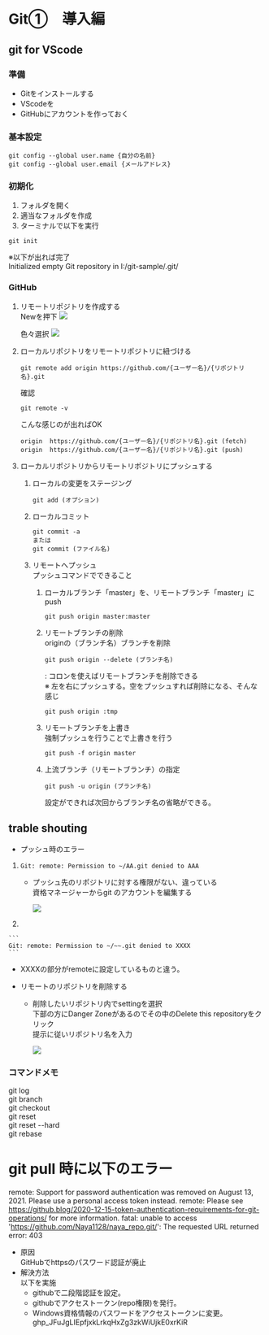 # Git①　導入編

## git for VScode

### 準備
- Gitをインストールする
- VScodeを
- GitHubにアカウントを作っておく

### 基本設定
```
git config --global user.name {自分の名前}
git config --global user.email {メールアドレス}
```

### 初期化
1. フォルダを開く  
1. 適当なフォルダを作成
1. ターミナルで以下を実行
```
git init
```

※以下が出れば完了  
Initialized empty Git repository in I:/git-sample/.git/

### GitHub
1. リモートリポジトリを作成する  
Newを押下
    ![](https://miya-system-works.com/resource/media/1625/1625_w1280.jpg)　　

    色々選択
    ![](https://miya-system-works.com/resource/media/1627/1627_w1280.jpg)　　
1. ローカルリポジトリをリモートリポジトリに紐づける
    ```
    git remote add origin https://github.com/{ユーザー名}/{リポジトリ名}.git
    ```

    確認
    ```
    git remote -v
    ```
    こんな感じのが出ればOK
    ```
    origin  https://github.com/{ユーザー名}/{リポジトリ名}.git (fetch)  
    origin  https://github.com/{ユーザー名}/{リポジトリ名}.git (push) 
    ```

1. ローカルリポジトリからリモートリポジトリにプッシュする  
    1. ローカルの変更をステージング  
        ```
        git add (オプション)
        ```
    1. ローカルコミット
        ```
        git commit -a 
        または
        git commit (ファイル名)
        ```
    1. リモートへプッシュ  
    プッシュコマンドでできること
        1. ローカルブランチ「master」を、リモートブランチ「master」に push 
            ```
            git push origin master:master
            ```
        1. リモートブランチの削除  
            originの（ブランチ名）ブランチを削除
            ```
            git push origin --delete (ブランチ名)
            ```
        
            : コロンを使えばリモートブランチを削除できる  
            ※ 左を右にプッシュする。空をプッシュすれば削除になる、そんな感じ
            ```
            git push origin :tmp
            ```
            
        1. リモートブランチを上書き  
            強制プッシュを行うことで上書きを行う
            ```
            git push -f origin master
            ```

        1. 上流ブランチ（リモートブランチ）の指定
            ```
            git push -u origin (ブランチ名)
            ```
            設定ができれば次回からブランチ名の省略ができる。
    
## trable shouting

- プッシュ時のエラー  
1.
    ```
    Git: remote: Permission to ~/AA.git denied to AAA 
    ```

    - プッシュ先のリポジトリに対する権限がない、違っている  
    資格マネージャーからgit のアカウントを編集する

        ![](https://qiita-user-contents.imgix.net/https%3A%2F%2Fqiita-image-store.s3.amazonaws.com%2F0%2F245438%2Ff9cd18db-75d2-b1d3-cc61-74ce6421818a.png?ixlib=rb-4.0.0&auto=format&gif-q=60&q=75&w=1400&fit=max&s=fb619ea2e1faaf9eda4e31240a1ab78e)

  1.
    ```
    Git: remote: Permission to ~/~~.git denied to XXXX 
    ```

- XXXXの部分がremoteに設定しているものと違う。


- リモートのリポジトリを削除する
    - 削除したいリポジトリ内でsettingを選択  
    下部の方にDanger Zoneがあるのでその中のDelete this repositoryをクリック  
    提示に従いリポジトリ名を入力

        ![](https://qiita-user-contents.imgix.net/https%3A%2F%2Fqiita-image-store.s3.ap-northeast-1.amazonaws.com%2F0%2F559347%2F971597f1-41d6-4953-e7f6-2642532998a3.png?ixlib=rb-4.0.0&auto=format&gif-q=60&q=75&w=1400&fit=max&s=e3d23b4001f7944743fc5108762d8f68)

### コマンドメモ
git log  
git branch  
git checkout  
git reset  
git reset --hard  
git rebase  

# git pull 時に以下のエラー
remote: Support for password authentication was removed on August 13, 2021. Please use a personal access token instead.
remote: Please see https://github.blog/2020-12-15-token-authentication-requirements-for-git-operations/ for more information.
fatal: unable to access 'https://github.com/Naya1128/naya_repo.git/': The requested URL returned error: 403

- 原因  
    GitHubでhttpsのパスワード認証が廃止
- 解決方法  
    以下を実施  
    - githubで二段階認証を設定。
    - githubでアクセストークン(repo権限)を発行。
    - Windows資格情報のパスワードをアクセストークンに変更。
    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